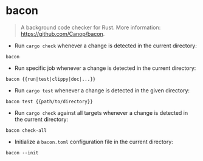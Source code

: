 # bacon

> A background code checker for Rust.
> More information: <https://github.com/Canop/bacon>.

- Run `cargo check` whenever a change is detected in the current directory:

`bacon`

- Run specific job whenever a change is detected in the current directory:

`bacon {{run|test|clippy|doc|...}}`

- Run `cargo test` whenever a change is detected in the given directory:

`bacon test {{path/to/directory}}`

- Run `cargo check` against all targets whenever a change is detected in the current directory:

`bacon check-all`

- Initialize a `bacon.toml` configuration file in the current directory:

`bacon --init`
